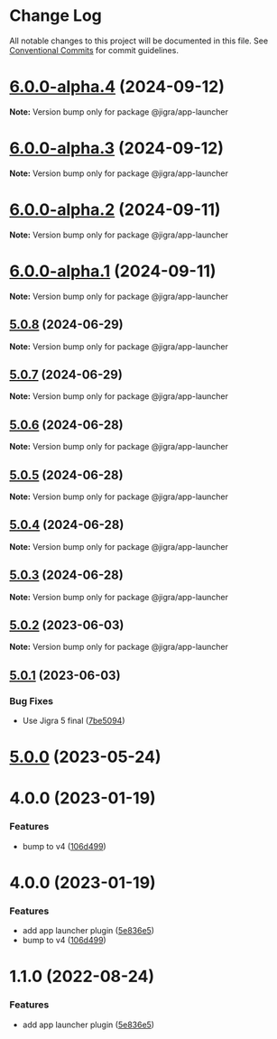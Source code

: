 # Change Log

All notable changes to this project will be documented in this file.
See [Conventional Commits](https://conventionalcommits.org) for commit guidelines.

# [6.0.0-alpha.4](https://github.com/familyjs/jigra-plugins/compare/@jigra/app-launcher@6.0.0-alpha.3...@jigra/app-launcher@6.0.0-alpha.4) (2024-09-12)

**Note:** Version bump only for package @jigra/app-launcher

# [6.0.0-alpha.3](https://github.com/familyjs/jigra-plugins/compare/@jigra/app-launcher@6.0.0-alpha.2...@jigra/app-launcher@6.0.0-alpha.3) (2024-09-12)

**Note:** Version bump only for package @jigra/app-launcher

# [6.0.0-alpha.2](https://github.com/familyjs/jigra-plugins/compare/@jigra/app-launcher@6.0.0-alpha.1...@jigra/app-launcher@6.0.0-alpha.2) (2024-09-11)

**Note:** Version bump only for package @jigra/app-launcher

# [6.0.0-alpha.1](https://github.com/familyjs/jigra-plugins/compare/@jigra/app-launcher@5.0.8...@jigra/app-launcher@6.0.0-alpha.1) (2024-09-11)

**Note:** Version bump only for package @jigra/app-launcher

## [5.0.8](https://github.com/familyjs/jigra-plugins/compare/@jigra/app-launcher@5.0.7...@jigra/app-launcher@5.0.8) (2024-06-29)

**Note:** Version bump only for package @jigra/app-launcher

## [5.0.7](https://github.com/familyjs/jigra-plugins/compare/@jigra/app-launcher@5.0.6...@jigra/app-launcher@5.0.7) (2024-06-29)

**Note:** Version bump only for package @jigra/app-launcher

## [5.0.6](https://github.com/familyjs/jigra-plugins/compare/@jigra/app-launcher@5.0.5...@jigra/app-launcher@5.0.6) (2024-06-28)

**Note:** Version bump only for package @jigra/app-launcher

## [5.0.5](https://github.com/familyjs/jigra-plugins/compare/@jigra/app-launcher@5.0.4...@jigra/app-launcher@5.0.5) (2024-06-28)

**Note:** Version bump only for package @jigra/app-launcher

## [5.0.4](https://github.com/familyjs/jigra-plugins/compare/@jigra/app-launcher@5.0.3...@jigra/app-launcher@5.0.4) (2024-06-28)

**Note:** Version bump only for package @jigra/app-launcher

## [5.0.3](https://github.com/familyjs/jigra-plugins/compare/@jigra/app-launcher@5.0.2...@jigra/app-launcher@5.0.3) (2024-06-28)

**Note:** Version bump only for package @jigra/app-launcher

## [5.0.2](https://github.com/familyjs/jigra-plugins/compare/@jigra/app-launcher@5.0.1...@jigra/app-launcher@5.0.2) (2023-06-03)

**Note:** Version bump only for package @jigra/app-launcher

## [5.0.1](https://github.com/familyjs/jigra-plugins/compare/@jigra/app-launcher@5.0.0...@jigra/app-launcher@5.0.1) (2023-06-03)

### Bug Fixes

- Use Jigra 5 final ([7be5094](https://github.com/familyjs/jigra-plugins/commit/7be509425c5cc9f21b1f9e78794b2c6b76ca7702))

# [5.0.0](https://github.com/familyjs/jigra-plugins/compare/@jigra/app-launcher@1.1.0...@jigra/app-launcher@5.0.0) (2023-05-24)

# 4.0.0 (2023-01-19)

### Features

- bump to v4 ([106d499](https://github.com/familyjs/jigra-plugins/commit/106d49991e82a0505a82571530b73fcda020e7e4))

# 4.0.0 (2023-01-19)

### Features

- add app launcher plugin ([5e836e5](https://github.com/navify/jigra-plugins/commit/5e836e5d4c9b8f553615d46f76e85acac5945fe9))
- bump to v4 ([106d499](https://github.com/navify/jigra-plugins/commit/106d49991e82a0505a82571530b73fcda020e7e4))

# 1.1.0 (2022-08-24)

### Features

- add app launcher plugin ([5e836e5](https://github.com/navify/jigra-plugins/commit/5e836e5d4c9b8f553615d46f76e85acac5945fe9))
